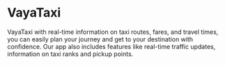 # VayaTaxi
VayaTaxi with real-time information on taxi routes, fares, and travel times, you can easily plan your journey and get to your destination with confidence. Our app also includes features like real-time traffic updates, information on taxi ranks and pickup points.
